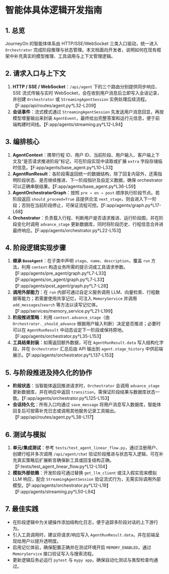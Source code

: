 # 智能体具体逻辑开发指南

## 1. 总览
JourneyOn 的智能体体系由 HTTP/SSE/WebSocket 三类入口驱动，统一进入 `Orchestrator` 完成阶段推理与状态管理。本文档面向开发者，说明如何在现有框架中补充真实的模型推理、工具调用与上下文管理逻辑。

## 2. 请求入口与上下文
1. **HTTP / SSE / WebSocket**：`/api/agent` 下的三个路由分别提供同步响应、SSE 流式传输与实时 WebSocket，会在收到用户消息后立即写入会话记录，并创建 `Orchestrator` 或 `StreamingAgentSession` 实例处理后续流程。【F:app/api/routes/agent.py†L32-L209】
2. **会话事件**：流式模式通过 `StreamingAgentSession` 先发送用户消息回显，再按模型增量输出来封装 `AgentEvent`，最终给出完整答案和运行元信息，便于前端构建时间线。【F:app/agents/streaming.py†L12-L94】

## 3. 编排核心
1. **AgentContext**：携带行程 ID、用户 ID、当前阶段、用户输入、客户端上下文及“是否请求推进阶段”标记，可在阶段实现中读取或扩展 `extra` 字段存储临时信息。【F:app/agents/base_agent.py†L10-L33】
2. **AgentRunResult**：各阶段需返回统一的数据结构，除了回复内容外，还需指明阶段状态、是否继续推进、下一阶段指针及自定义数据，确保 orchestrator 可以正确串联结果。【F:app/agents/base_agent.py†L36-L59】
3. **AgentOrchestratorGraph**：按照 `pre → on → post` 顺序执行阶段节点。若阶段返回 `should_proceed=True` 且提供合法 `next_stage`，则会进入下一阶段；否则在当前阶段停止，可保证流程可控。【F:app/agents/graph.py†L17-L68】
4. **Orchestrator**：负责载入行程、判断用户是否请求推进、运行阶段图，并在阶段变化时调用 `advance_stage` 更新数据库，同时将阶段历史、行程信息合并进最终响应。【F:app/agents/orchestrator.py†L22-L153】

## 4. 阶段逻辑实现步骤
1. **继承 `BaseAgent`**：在子类中声明 `stage`、`name`、`description`，覆盖 `run` 方法，利用 `context` 构造业务所需的提示词或工具请求参数。【F:app/agents/pre_agent/graph.py†L7-L33】【F:app/agents/on_agent/graph.py†L7-L33】【F:app/agents/post_agent/graph.py†L7-L28】
2. **调用外部能力**：在 `run` 内部可通过自定义服务调用 LLM、向量检索、行程数据等能力；若需要使用共享记忆，可注入 `MemoryService` 并调用 `add_messages`/`search` 等方法以读写记忆体。【F:app/services/memory_service.py†L21-L199】
3. **阶段推进策略**：利用 `context.advance_stage`（由 `Orchestrator._should_advance` 根据用户输入判断）决定是否推进；必要时可以在 `AgentRunResult` 中动态设定下一阶段或保持原地。【F:app/agents/orchestrator.py†L35-L153】
4. **工具结果封装**：如需返回额外数据，可在 `AgentRunResult.data` 写入结构化字段，并在 `Orchestrator` 汇总后由 API 输出到 `agent.stage_history` 中供前端展示。【F:app/agents/orchestrator.py†L137-L153】

## 5. 与阶段推进及持久化的协作
- **阶段状态**：当智能体返回推进请求时，`Orchestrator` 会调用 `advance_stage` 更新数据库，并在响应中返回 `transition`，需保证阶段结果与数据库状态一致。【F:app/agents/orchestrator.py†L125-L153】
- **会话持久化**：所有入口均通过 `save_message` 将用户消息写入数据库，智能体回复后可按需补充日志或调用其他服务记录工具输出。【F:app/api/routes/agent.py†L38-L117】

## 6. 测试与模拟
1. **单元/集成测试**：参考 `tests/test_agent_linear_flow.py`，通过注册用户、创建行程并多次调用 `/api/agent/chat` 验证阶段推进与状态写入逻辑，可在补充真实策略后扩展断言确保新工具或回复结构正确。【F:tests/test_agent_linear_flow.py†L12-L104】
2. **模拟外部依赖**：开发阶段可通过替换 `get_llm_client` 或注入假实现来模拟 LLM 响应，配合 `StreamingAgentSession` 验证流式行为，无需实际调用外部模型。【F:app/agents/orchestrator.py†L12-L19】【F:app/agents/streaming.py†L50-L94】

## 7. 最佳实践
- 在阶段逻辑中为关键操作添加结构化日志，便于追踪多阶段对话的上下游行为。
- 引入工具调用时，建议将请求/响应写入 `AgentRunResult.data`，并在前端呈现给用户以提升透明度。
- 启用记忆体前，确保配置正确并在测试环境开启 `MEMORY_ENABLED`，通过 `MemoryService` 接口验证写入与搜索流程。
- 更新逻辑后务必运行 `pytest` 与 `mypy app`，确保自动化测试与类型检查均通过。

